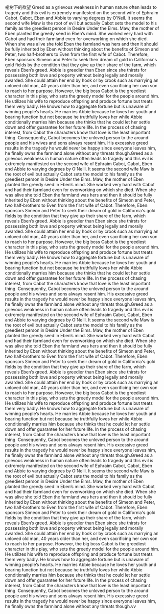 
榆树下的欲望
Greed as a grievous weakness in human nature often leads to tragedy and this evil is extremely manifested on the second wife of Ephraim Cabot, Cabot, Eben and Abbie to varying degrees by O'Neil. It seems the second wife Maw is the root of evil but actually Cabot sets the model to his family as the greediest person in Desire Under the Elms. Maw, the mother of Eben planted the greedy seed in Eben’s mind. She worked very hard with Cabot and had their farmland even for overworking on which she died. When she was alive she told Eben the farmland was hers and then it should be fully inherited by Eben without thinking about the benefits of Simeon and Peter, two half-brothers to Even from the first wife of Cabot. Therefore, Eben sponsors Simeon and Peter to seek their dream of gold in California's gold fields by the condition that they give up their share of the farm, which reveals Eben’s greed. Abbie is greedier than Eben since she thirsts for possessing both love and property without being legally and morally awarded. She could attain her end by hook or by crook such as marrying an unloved old man, 40 years older than her, and even sacrificing her own son to reach to her purpose. However, the big boss Cabot is the greediest character in this play, who sets the greedy model for the people around him. He utilizes his wife to reproduce offspring and produce fortune but treats them very badly. He knows how to aggregate fortune but is unaware of winning people’s hearts. He marries Abbie because he loves her youth and bearing function but not because he truthfully loves her while Abbie conditionally marries him because she thinks that he could let her settle down and offer guarantee for her future life. In the process of chasing interest, from Cabot the characters know that love is the least important thing. Consequently, Cabot becomes the unloved person to the around people and his wives and sons always resent him. His excessive greed results in the tragedy he would never be happy since everyone leaves him, he finally owns the farmland alone without any threats though.Greed as a grievous weakness in human nature often leads to tragedy and this evil is extremely manifested on the second wife of Ephraim Cabot, Cabot, Eben and Abbie to varying degrees by O'Neill. It seems the second wife Maw is the root of evil but actually Cabot sets the model to his family as the greediest person in Desire Under the Elms. Maw, the mother of Eben planted the greedy seed in Eben’s mind. She worked very hard with Cabot and had their farmland even for overworking on which she died. When she was alive she told Eben the farmland was hers and then it should be fully inherited by Eben without thinking about the benefits of Simeon and Peter, two half-brothers to Even from the first wife of Cabot. Therefore, Eben sponsors Simeon and Peter to seek their dream of gold in California's gold fields by the condition that they give up their share of the farm, which reveals Eben’s greed. Abbie is greedier than Eben since she thirsts for possessing both love and property without being legally and morally awarded. She could attain her end by hook or by crook such as marrying an unloved old man, 40 years older than her, and even sacrificing her own son to reach to her purpose. However, the big boss Cabot is the greediest character in this play, who sets the greedy model for the people around him. He utilizes his wife to reproduce offspring and produce fortune but treats them very badly. He knows how to aggregate fortune but is unaware of winning people’s hearts. He marries Abbie because he loves her youth and bearing function but not because he truthfully loves her while Abbie conditionally marries him because she thinks that he could let her settle down and offer guarantee for her future life. In the process of chasing interest, from Cabot the characters know that love is the least important thing. Consequently, Cabot becomes the unloved person to the around people and his wives and sons always resent him. His excessive greed results in the tragedy he would never be happy since everyone leaves him, he finally owns the farmland alone without any threats though.Greed as a grievous weakness in human nature often leads to tragedy and this evil is extremely manifested on the second wife of Ephraim Cabot, Cabot, Eben and Abbie to varying degrees by O'Neill. It seems the second wife Maw is the root of evil but actually Cabot sets the model to his family as the greediest person in Desire Under the Elms. Maw, the mother of Eben planted the greedy seed in Eben’s mind. She worked very hard with Cabot and had their farmland even for overworking on which she died. When she was alive she told Eben the farmland was hers and then it should be fully inherited by Eben without thinking about the benefits of Simeon and Peter, two half-brothers to Even from the first wife of Cabot. Therefore, Eben sponsors Simeon and Peter to seek their dream of gold in California's gold fields by the condition that they give up their share of the farm, which reveals Eben’s greed. Abbie is greedier than Eben since she thirsts for possessing both love and property without being legally and morally awarded. She could attain her end by hook or by crook such as marrying an unloved old man, 40 years older than her, and even sacrificing her own son to reach to her purpose. However, the big boss Cabot is the greediest character in this play, who sets the greedy model for the people around him. He utilizes his wife to reproduce offspring and produce fortune but treats them very badly. He knows how to aggregate fortune but is unaware of winning people’s hearts. He marries Abbie because he loves her youth and bearing function but not because he truthfully loves her while Abbie conditionally marries him because she thinks that he could let her settle down and offer guarantee for her future life. In the process of chasing interest, from Cabot the characters know that love is the least important thing. Consequently, Cabot becomes the unloved person to the around people and his wives and sons always resent him. His excessive greed results in the tragedy he would never be happy since everyone leaves him, he finally owns the farmland alone without any threats though.Greed as a grievous weakness in human nature often leads to tragedy and this evil is extremely manifested on the second wife of Ephraim Cabot, Cabot, Eben and Abbie to varying degrees by O'Neill. It seems the second wife Maw is the root of evil but actually Cabot sets the model to his family as the greediest person in Desire Under the Elms. Maw, the mother of Eben planted the greedy seed in Eben’s mind. She worked very hard with Cabot and had their farmland even for overworking on which she died. When she was alive she told Eben the farmland was hers and then it should be fully inherited by Eben without thinking about the benefits of Simeon and Peter, two half-brothers to Even from the first wife of Cabot. Therefore, Eben sponsors Simeon and Peter to seek their dream of gold in California's gold fields by the condition that they give up their share of the farm, which reveals Eben’s greed. Abbie is greedier than Eben since she thirsts for possessing both love and property without being legally and morally awarded. She could attain her end by hook or by crook such as marrying an unloved old man, 40 years older than her, and even sacrificing her own son to reach to her purpose. However, the big boss Cabot is the greediest character in this play, who sets the greedy model for the people around him. He utilizes his wife to reproduce offspring and produce fortune but treats them very badly. He knows how to aggregate fortune but is unaware of winning people’s hearts. He marries Abbie because he loves her youth and bearing function but not because he truthfully loves her while Abbie conditionally marries him because she thinks that he could let her settle down and offer guarantee for her future life. In the process of chasing interest, from Cabot the characters know that love is the least important thing. Consequently, Cabot becomes the unloved person to the around people and his wives and sons always resent him. His excessive greed results in the tragedy he would never be happy since everyone leaves him, he finally owns the farmland alone without any threats though.vv
<!--stackedit_data:
eyJoaXN0b3J5IjpbMTYwNTA1MzM5NV19
-->